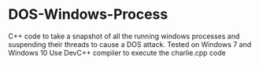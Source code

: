 # DOS-Windows-Process
C++ code to take a snapshot of all the running windows processes and suspending their threads to cause a DOS attack. 
Tested on Windows 7 and Windows 10
Use DevC++ compiler to execute the charlie.cpp code
